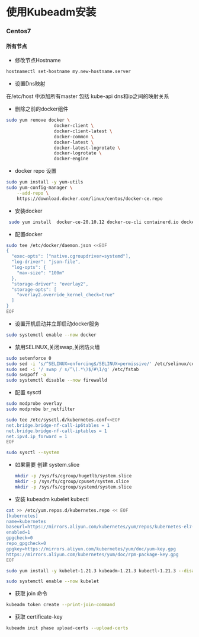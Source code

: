 # 使用Kubeadm安装

### Centos7

#### 所有节点

* 修改节点Hostname

```bash
hostnamectl set-hostname my.new-hostname.server
```

* 设置Dns映射

在/etc/host 中添加所有master 包括 kube-api dns和ip之间的映射关系

* 删除之前的docker组件

```bash
sudo yum remove docker \
                  docker-client \
                  docker-client-latest \
                  docker-common \
                  docker-latest \
                  docker-latest-logrotate \
                  docker-logrotate \
                  docker-engine
```

* docker repo 设置

```bash
sudo yum install -y yum-utils
sudo yum-config-manager \
    --add-repo \
    https://download.docker.com/linux/centos/docker-ce.repo
```

* 安装docker

```bash
 sudo yum install  docker-ce-20.10.12 docker-ce-cli containerd.io docker-compose-plugin
```

* 配置docker

```bash
sudo tee /etc/docker/daemon.json <<EOF
{
  "exec-opts": ["native.cgroupdriver=systemd"],
  "log-driver": "json-file",
  "log-opts": {
    "max-size": "100m"
  },
  "storage-driver": "overlay2",
  "storage-opts": [
    "overlay2.override_kernel_check=true"
  ]
}
EOF
```

* 设置开机启动并立即启动docker服务

```bash
sudo systemctl enable --now docker
```

* 禁用SELINUX,关闭swap,关闭防火墙

```bash
sudo setenforce 0
sudo sed -i 's/^SELINUX=enforcing$/SELINUX=permissive/' /etc/selinux/config
sudo sed -i '/ swap / s/^\(.*\)$/#\1/g' /etc/fstab
sudo swapoff -a
sudo systemctl disable --now firewalld
```

* 配置 sysctl

```bash
sudo modprobe overlay
sudo modprobe br_netfilter

sudo tee /etc/sysctl.d/kubernetes.conf<<EOF
net.bridge.bridge-nf-call-ip6tables = 1
net.bridge.bridge-nf-call-iptables = 1
net.ipv4.ip_forward = 1
EOF

sudo sysctl --system
```

*   如果需要 创建 system.slice

    ```bash
    mkdir -p /sys/fs/cgroup/hugetlb/system.slice
    mkdir -p /sys/fs/cgroup/cpuset/system.slice
    mkdir -p /sys/fs/cgroup/systemd/system.slice
    ```


* 安装 kubeadm kubelet kubectl

```bash
cat >> /etc/yum.repos.d/kubernetes.repo << EOF
[kubernetes]
name=kubernetes
baseurl=https://mirrors.aliyun.com/kubernetes/yum/repos/kubernetes-el7-x86_64
enabled=1
gpgcheck=0
repo_gpgcheck=0
gpgkey=https://mirrors.aliyun.com/kubernetes/yum/doc/yum-key.gpg
https://mirrors.aliyun.com/kubernetes/yum/doc/rpm-package-key.gpg
EOF

sudo yum install -y kubelet-1.21.3 kubeadm-1.21.3 kubectl-1.21.3 --disableexcludes=kubernetes

sudo systemctl enable --now kubelet

```

* 获取 join 命令

```bash
kubeadm token create --print-join-command
```

* 获取 certificate-key

```bash
kubeadm init phase upload-certs --upload-certs
```
